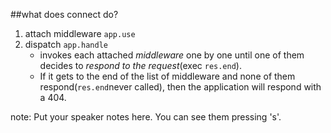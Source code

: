 ##what does connect do?

1. attach middleware `app.use`
2. dispatch `app.handle`
    - invokes each attached _middleware_ one by one until one of them decides to _respond to the request_(exec `res.end`).
    - If it gets to the end of the list of middleware and none of them respond(`res.end`never called), then the application will respond with a 404.


note:
    Put your speaker notes here.
    You can see them pressing 's'.
